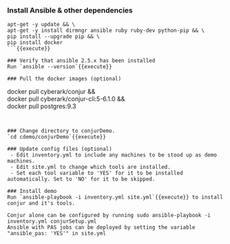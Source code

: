 
### Install Ansible & other dependencies
```
apt-get -y update && \
apt-get -y install dirmngr ansible ruby ruby-dev python-pip && \
pip install --upgrade pip && \
pip install docker 
```{{execute}}

### Verify that ansible 2.5.x has been installed 
Run `ansible --version`{{execute}}

### Pull the docker images (optional)

```
docker pull cyberark/conjur && \
docker pull cyberark/conjur-cli:5-6.1.0 && \
docker pull postgres:9.3
```{{execute}}


### Change directory to conjurDemo.
`cd cdemo/conjurDemo`{{execute}}

### Update config files (optional)
 - Edit inventory.yml to include any machines to be stood up as demo machines.
 - Edit site.yml to change which tools are installed. 
 - Set each tool variable to 'YES' for it to be installed automatically. Set to 'NO' for it to be skipped.

### Install demo
Run `ansible-playbook -i inventory.yml site.yml`{{execute}} to install conjur and it's tools.

Conjur alone can be configured by running sudo ansible-playbook -i inventory.yml conjurSetup.yml
Ansible with PAS jobs can be deployed by setting the variable "ansible_pas: 'YES'" in site.yml
